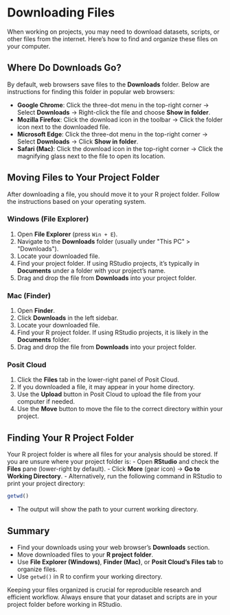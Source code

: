 # Downloading Files

When working on projects, you may need to download datasets, scripts, or other files from the internet. Here’s how to find and organize these files on your computer.

## Where Do Downloads Go?

By default, web browsers save files to the **Downloads** folder. Below are instructions for finding this folder in popular web browsers:

-   **Google Chrome**: Click the three-dot menu in the top-right corner → Select **Downloads** → Right-click the file and choose **Show in folder**.
-   **Mozilla Firefox**: Click the download icon in the toolbar → Click the folder icon next to the downloaded file.
-   **Microsoft Edge**: Click the three-dot menu in the top-right corner → Select **Downloads** → Click **Show in folder**.
-   **Safari (Mac)**: Click the download icon in the top-right corner → Click the magnifying glass next to the file to open its location.

## Moving Files to Your Project Folder

After downloading a file, you should move it to your R project folder. Follow the instructions based on your operating system.

### **Windows (File Explorer)**

1.  Open **File Explorer** (press `Win + E`).
2.  Navigate to the **Downloads** folder (usually under "This PC" \> "Downloads").
3.  Locate your downloaded file.
4.  Find your project folder. If using RStudio projects, it’s typically in **Documents** under a folder with your project’s name.
5.  Drag and drop the file from **Downloads** into your project folder.

### **Mac (Finder)**

1.  Open **Finder**.
2.  Click **Downloads** in the left sidebar.
3.  Locate your downloaded file.
4.  Find your R project folder. If using RStudio projects, it is likely in the **Documents** folder.
5.  Drag and drop the file from **Downloads** into your project folder.

### **Posit Cloud**

1.  Click the **Files** tab in the lower-right panel of Posit Cloud.
2.  If you downloaded a file, it may appear in your home directory.
3.  Use the **Upload** button in Posit Cloud to upload the file from your computer if needed.
4.  Use the **Move** button to move the file to the correct directory within your project.

## Finding Your R Project Folder

Your R project folder is where all files for your analysis should be stored. If you are unsure where your project folder is: - Open **RStudio** and check the **Files** pane (lower-right by default). - Click **More** (gear icon) → **Go to Working Directory**. - Alternatively, run the following command in RStudio to print your project directory:


``` r
getwd()
```

-   The output will show the path to your current working directory.

## Summary

-   Find your downloads using your web browser’s **Downloads** section.
-   Move downloaded files to your **R project folder**.
-   Use **File Explorer (Windows)**, **Finder (Mac)**, or **Posit Cloud’s Files tab** to organize files.
-   Use `getwd()` in R to confirm your working directory.

Keeping your files organized is crucial for reproducible research and efficient workflow. Always ensure that your dataset and scripts are in your project folder before working in RStudio.
